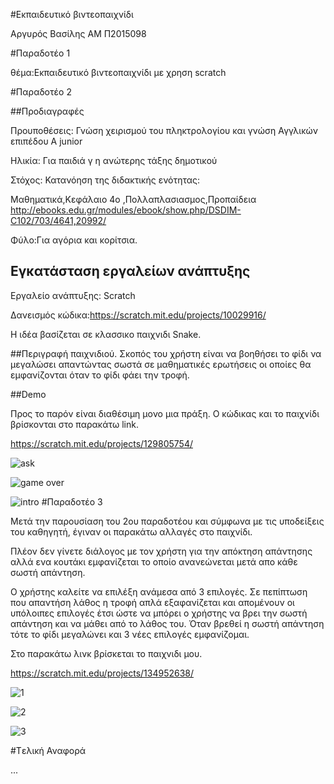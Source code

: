 #Εκπαιδευτικό βιντεοπαιχνίδι

Αργυρός Βασίλης ΑΜ Π2015098

#Παραδοτέο 1

θέμα:Εκπαιδευτικό βιντεοπαιχνίδι με χρηση scratch 






#Παραδοτέο 2

##Προδιαγραφές

Προυποθέσεις: Γνώση χειρισμού του πληκτρολογίου και γνώση Αγγλικών επιπέδου A junior

Ηλικία: Για παιδιά γ η ανώτερης τάξης δημοτικού

Στόχος: Κατανόηση της διδακτικής ενότητας:

Μαθηματικά,Κεφάλαιο 4ο ,Πολλαπλασιασμος,Προπαίδεια http://ebooks.edu.gr/modules/ebook/show.php/DSDIM-C102/703/4641,20992/

Φύλο:Για αγόρια και κορίτσια.


## Εγκατάσταση εργαλείων ανάπτυξης

Εργαλείο ανάπτυξης: Scratch

Δανεισμός κώδικα:https://scratch.mit.edu/projects/10029916/

Η ιδέα βασίζεται σε κλασσικο παιχνιδι Snake.

##Περιγραφή παιχνιδιού.
Σκοπός του χρήστη είναι να βοηθήσει το φίδι να μεγαλώσει απαντώντας σωστά σε μαθηματικές ερωτήσεις οι οποίες θα εμφανίζονται όταν το φίδι φάει την τροφή.

##Demo

Προς το παρόν είναι διαθέσιμη μονο μια πράξη. O κώδικας και το παιχνίδι βρίσκονται στο παρακάτω link.

https://scratch.mit.edu/projects/129805754/


![ask](https://cloud.githubusercontent.com/assets/22669399/20139109/1e8b82e4-a68d-11e6-8cb2-a451c903dc19.png)



![game over](https://cloud.githubusercontent.com/assets/22669399/20139123/2edd5550-a68d-11e6-8920-e710d32ebaf8.png)




![intro](https://cloud.githubusercontent.com/assets/22669399/20139132/38c1f170-a68d-11e6-8c8c-24a45ed0c885.png)
#Παραδοτέο 3

Μετά την παρουσίαση του 2ου παραδοτέου και σύμφωνα με τις υποδείξεις του καθηγητή, έγιναν οι παρακάτω αλλαγές στο παιχνίδι.

Πλέον δεν γίνετε διάλογος με τον χρήστη για την απόκτηση απάντησης αλλά ενα κουτάκι εμφανίζεται το οποίο ανανεώνεται μετά απο κάθε σωστή απάντηση.

Ο χρήστης καλείτε να επιλέξη ανάμεσα από 3 επιλογές. Σε πεπίπτωση που απαντήση λάθος η τροφή απλά εξαφανίζεται και απομένουν οι υπόλοιπες επιλογές έτσι ώστε να μπόρει ο χρήστης να βρει την σωστή απάντηση και να μάθει από το λάθος του. Όταν βρεθεί η σωστή απάντηση τότε το φίδι μεγαλώνει και 3 νέες επιλογές εμφανίζομαι.

Στο παρακάτω λινκ βρίσκεται το παιχνιδι μου.

https://scratch.mit.edu/projects/134952638/

![1](https://cloud.githubusercontent.com/assets/22669399/20973611/effa9ba6-bca1-11e6-9842-4804041e376a.png)

![2](https://cloud.githubusercontent.com/assets/22669399/20973634/021e992c-bca2-11e6-9235-1816c9b298b3.png)

![3](https://cloud.githubusercontent.com/assets/22669399/20973640/0a4f8d54-bca2-11e6-8534-fa899344d7fb.png)

#Tελική Αναφορά

...
